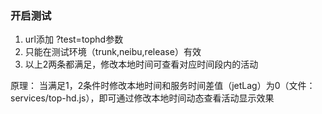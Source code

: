 ### 开启测试

1. url添加 ?test=tophd参数
2. 只能在测试环境（trunk,neibu,release）有效
3. 以上2两条都满足，修改本地时间可查看对应时间段内的活动

原理： 当满足1，2条件时修改本地时间和服务时间差值（jetLag）为0（文件：services/top-hd.js），即可通过修改本地时间动态查看活动显示效果
